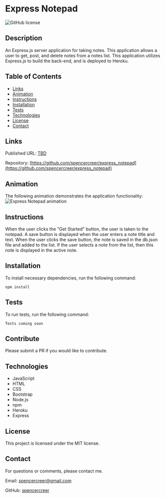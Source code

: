 # Express Notepad
![GitHub license](https://img.shields.io/badge/license-MIT-blue.svg)

## Description
An Express.js server application for taking notes. This application allows a user to get, post, and delete notes from a notes list. This application utilizes Express.js to build the back-end, and is deployed to Heroku.

## Table of Contents
* [Links](#links)
* [Animation](#animation) 
* [Instructions](#instructions) 
* [Installation](#installations) 
* [Tests](#tests) 
* [Technologies](#technologies)  
* [License](#license)
* [Contact](#contact)

## Links
Published URL: [TBD](TBD)

Repository: [https://github.com/spencercreer/express_notepad](https://github.com/spencercreer/express_notepad)


## Animation
The following animation demonstrates the application functionality:
![Express Notepad animation](TBD)
## Instructions
When the user clicks the "Get Started" button, the user is taken to the notepad. A save button is displayed when the user enters a note title and text. When the user clicks the save button, the note is saved in the db.json file and added to the list. If the user selects a note from the list, then this note is displayed in the active note.
## Installation
To install necessary dependencies, run the following command:

  ```
  npm install
  ```
## Tests
To run tests, run the following command:

  ```
  Tests coming soon
  ```
    
## Contribute
Please submit a PR if you would like to contribute.
## Technologies
 * JavaScript
 * HTML
 * CSS
 * Bootstrap
 * Node.js
 * npm
 * Heroku
 * Express


## License
This project is licensed under the MIT license.
## Contact
For questions or comments, please contact me.

Email: <a href="mailto: spencercreer@gmail.com" target="_blank">spencercreer@gmail.com</a>

GitHub: [spencercreer](https://github.com/spencercreer/)
